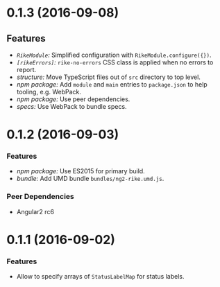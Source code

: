 # 0.1.3 (2016-09-08)

## Features

* *`RikeModule`:* Simplified configuration with `RikeModule.configure({})`.
* *`[rikeErrors]`:* `rike-no-errors` CSS class is applied when no errors to report.
* *structure:* Move TypeScript files out of `src` directory to top level.
* *npm package:* Add `module` and `main` entries to `package.json` to help tooling, e.g. WebPack.
* *npm package:* Use peer dependencies.
* *specs:* Use WebPack to bundle specs.

# 0.1.2 (2016-09-03)

### Features

* *npm package:* Use ES2015 for primary build.
* *bundle:* Add UMD bundle `bundles/ng2-rike.umd.js`.

### Peer Dependencies

* Angular2 rc6

# 0.1.1 (2016-09-02)

### Features

* Allow to specify arrays of `StatusLabelMap` for status labels.
